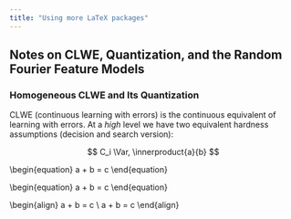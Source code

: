 ```yaml
---
title: "Using more LaTeX packages"
---
```


## Notes on CLWE, Quantization, and the Random Fourier Feature Models

### Homogeneous CLWE and Its Quantization

CLWE (continuous learning with errors) is the continuous equivalent of learning with errors. At a _high_ level we have two equivalent hardness assumptions (decision and search version):


$$
  C_i \Var, \innerproduct{a}{b}
$$


\begin{equation}
  a + b = c
\end{equation}


\begin{equation}
  a + b = c
\end{equation}

<!-- TODO: alas & align does not work... -->
\begin{align}
  a + b = c \\
  a + b = c
\end{align}

<!-- TODO: cref and labels -->
<!-- \cref{eq:1} and \cref{eq:2}. -->
